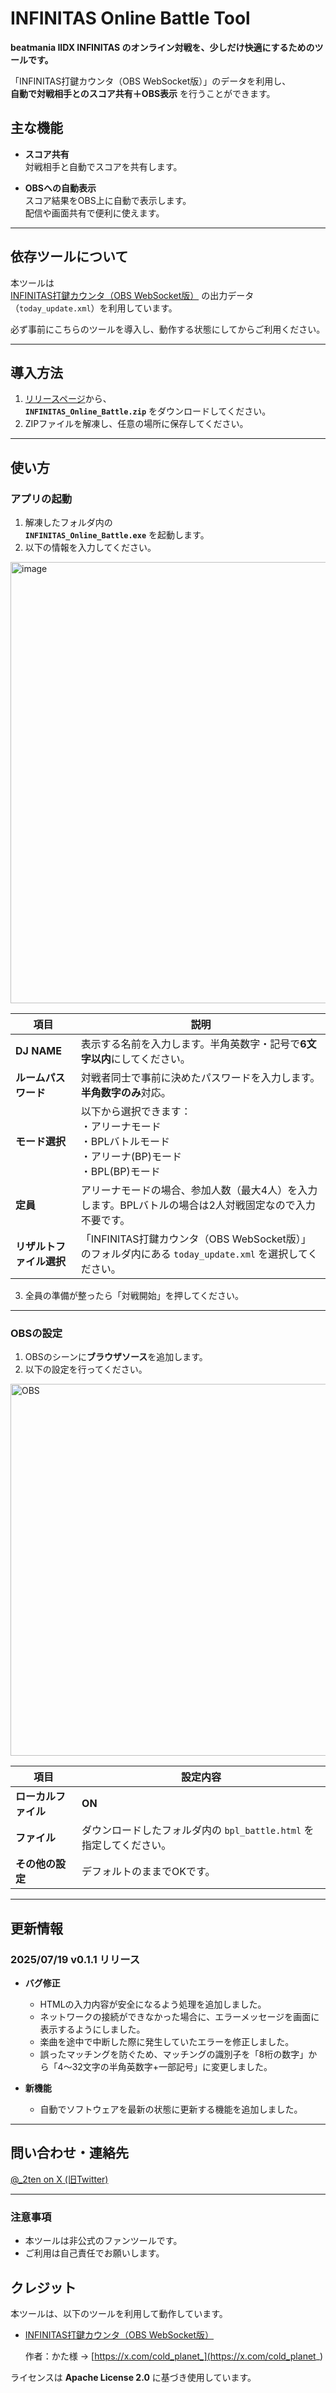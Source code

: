 # INFINITAS Online Battle Tool

**beatmania IIDX INFINITAS のオンライン対戦を、少しだけ快適にするためのツールです。**

「INFINITAS打鍵カウンタ（OBS WebSocket版）」のデータを利用し、  
**自動で対戦相手とのスコア共有＋OBS表示** を行うことができます。

## 主な機能

- **スコア共有**  
  対戦相手と自動でスコアを共有します。

- **OBSへの自動表示**  
  スコア結果をOBS上に自動で表示します。  
  配信や画面共有で便利に使えます。

---

## 依存ツールについて

本ツールは  
[INFINITAS打鍵カウンタ（OBS WebSocket版）](https://github.com/dj-kata/inf_daken_counter_obsw) の出力データ（`today_update.xml`）を利用しています。

必ず事前にこちらのツールを導入し、動作する状態にしてからご利用ください。

---

## 導入方法

1. [リリースページ](https://github.com/tts1374/infinitas_bpl/releases)から、  
   **`INFINITAS_Online_Battle.zip`** をダウンロードしてください。
2. ZIPファイルを解凍し、任意の場所に保存してください。

---

## 使い方

### アプリの起動

1. 解凍したフォルダ内の  
   **`INFINITAS_Online_Battle.exe`** を起動します。
2. 以下の情報を入力してください。
<img width="1261" height="706" alt="image" src="https://github.com/user-attachments/assets/4090926a-3321-4de6-95a2-45b6a76295f6" />

| 項目 | 説明 |
|-------|-------|
| **DJ NAME** | 表示する名前を入力します。半角英数字・記号で**6文字以内**にしてください。 |
| **ルームパスワード** | 対戦者同士で事前に決めたパスワードを入力します。**半角数字のみ**対応。 |
| **モード選択** | 以下から選択できます：<br>・アリーナモード<br>・BPLバトルモード<br>・アリーナ(BP)モード<br>・BPL(BP)モード |
| **定員** | アリーナモードの場合、参加人数（最大4人）を入力します。BPLバトルの場合は2人対戦固定なので入力不要です。 |
| **リザルトファイル選択** | 「INFINITAS打鍵カウンタ（OBS WebSocket版）」のフォルダ内にある `today_update.xml` を選択してください。 |

3. 全員の準備が整ったら「対戦開始」を押してください。

---

### OBSの設定

1. OBSのシーンに**ブラウザソース**を追加します。
2. 以下の設定を行ってください。
<img width="715" height="595" alt="OBS" src="https://github.com/user-attachments/assets/4a8405d4-fd5e-4dd8-a073-61de590d12d9" />

| 項目 | 設定内容 |
|-------|-------|
| **ローカルファイル** | **ON** |
| **ファイル** | ダウンロードしたフォルダ内の `bpl_battle.html` を指定してください。 |
| **その他の設定** | デフォルトのままでOKです。 |

---

## 更新情報

### 2025/07/19 v0.1.1 リリース

- **バグ修正**
  - HTMLの入力内容が安全になるよう処理を追加しました。
  - ネットワークの接続ができなかった場合に、エラーメッセージを画面に表示するようにしました。
  - 楽曲を途中で中断した際に発生していたエラーを修正しました。
  - 誤ったマッチングを防ぐため、マッチングの識別子を「8桁の数字」から「4～32文字の半角英数字+一部記号」に変更しました。

- **新機能**
  - 自動でソフトウェアを最新の状態に更新する機能を追加しました。

---

## 問い合わせ・連絡先

[@_2ten on X (旧Twitter)](https://x.com/_2ten)

---

### 注意事項

- 本ツールは非公式のファンツールです。  
- ご利用は自己責任でお願いします。

## クレジット

本ツールは、以下のツールを利用して動作しています。

- [INFINITAS打鍵カウンタ（OBS WebSocket版）](https://github.com/dj-kata/inf_daken_counter_obsw)
  
  作者：かた様 → [https://x.com/cold_planet_](https://x.com/cold_planet_)

ライセンスは **Apache License 2.0** に基づき使用しています。
